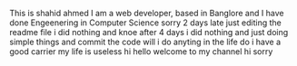 This is shahid ahmed
I am a web developer, based in Banglore
and I have done Engeenering in Computer Science
sorry 2 days late
just editing the readme file
i did nothing
and knoe after 4 days i did nothing and just doing simple things and commit the code
will i do anyting in the life
do i have a good carrier
my life is useless
hi hello welcome to my channel
hi
sorry

